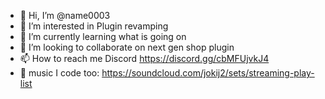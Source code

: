 - 👋 Hi, I’m @name0003
- 👀 I’m interested in Plugin revamping
- 🌱 I’m currently learning what is going on
- 💞️ I’m looking to collaborate on next gen shop plugin
- 📫 How to reach me Discord https://discord.gg/cbMFUjvkJ4
- 🎵 music I code too: https://soundcloud.com/jokij2/sets/streaming-play-list
<!---
name2013/name2013 is a ✨ special ✨ repository because its `README.md` (this file) appears on your GitHub profile.
You can click the Preview link to take a look at your changes.
--->
